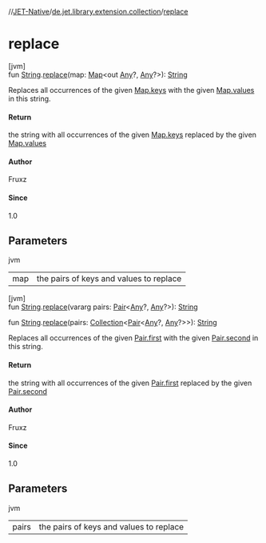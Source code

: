 //[JET-Native](../../index.md)/[de.jet.library.extension.collection](index.md)/[replace](replace.md)

# replace

[jvm]\
fun [String](https://kotlinlang.org/api/latest/jvm/stdlib/kotlin/-string/index.html).[replace](replace.md)(map: [Map](https://kotlinlang.org/api/latest/jvm/stdlib/kotlin.collections/-map/index.html)&lt;out [Any](https://kotlinlang.org/api/latest/jvm/stdlib/kotlin/-any/index.html)?, [Any](https://kotlinlang.org/api/latest/jvm/stdlib/kotlin/-any/index.html)?&gt;): [String](https://kotlinlang.org/api/latest/jvm/stdlib/kotlin/-string/index.html)

Replaces all occurrences of the given [Map.keys](https://kotlinlang.org/api/latest/jvm/stdlib/kotlin.collections/-map/keys.html) with the given [Map.values](https://kotlinlang.org/api/latest/jvm/stdlib/kotlin.collections/-map/values.html) in this string.

#### Return

the string with all occurrences of the given [Map.keys](https://kotlinlang.org/api/latest/jvm/stdlib/kotlin.collections/-map/keys.html) replaced by the given [Map.values](https://kotlinlang.org/api/latest/jvm/stdlib/kotlin.collections/-map/values.html)

#### Author

Fruxz

#### Since

1.0

## Parameters

jvm

| | |
|---|---|
| map | the pairs of keys and values to replace |

[jvm]\
fun [String](https://kotlinlang.org/api/latest/jvm/stdlib/kotlin/-string/index.html).[replace](replace.md)(vararg pairs: [Pair](https://kotlinlang.org/api/latest/jvm/stdlib/kotlin/-pair/index.html)&lt;[Any](https://kotlinlang.org/api/latest/jvm/stdlib/kotlin/-any/index.html)?, [Any](https://kotlinlang.org/api/latest/jvm/stdlib/kotlin/-any/index.html)?&gt;): [String](https://kotlinlang.org/api/latest/jvm/stdlib/kotlin/-string/index.html)

fun [String](https://kotlinlang.org/api/latest/jvm/stdlib/kotlin/-string/index.html).[replace](replace.md)(pairs: [Collection](https://kotlinlang.org/api/latest/jvm/stdlib/kotlin.collections/-collection/index.html)&lt;[Pair](https://kotlinlang.org/api/latest/jvm/stdlib/kotlin/-pair/index.html)&lt;[Any](https://kotlinlang.org/api/latest/jvm/stdlib/kotlin/-any/index.html)?, [Any](https://kotlinlang.org/api/latest/jvm/stdlib/kotlin/-any/index.html)?&gt;&gt;): [String](https://kotlinlang.org/api/latest/jvm/stdlib/kotlin/-string/index.html)

Replaces all occurrences of the given [Pair.first](https://kotlinlang.org/api/latest/jvm/stdlib/kotlin/-pair/first.html) with the given [Pair.second](https://kotlinlang.org/api/latest/jvm/stdlib/kotlin/-pair/second.html) in this string.

#### Return

the string with all occurrences of the given [Pair.first](https://kotlinlang.org/api/latest/jvm/stdlib/kotlin/-pair/first.html) replaced by the given [Pair.second](https://kotlinlang.org/api/latest/jvm/stdlib/kotlin/-pair/second.html)

#### Author

Fruxz

#### Since

1.0

## Parameters

jvm

| | |
|---|---|
| pairs | the pairs of keys and values to replace |
